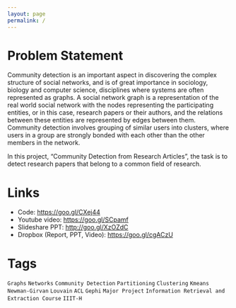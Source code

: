 ```yaml
---
layout: page
permalink: /
---
```

# Problem Statement

Community detection is an important aspect in discovering the complex structure of social networks, and is of great importance in sociology, biology and computer science, disciplines where systems are often represented as graphs. A social network graph is a representation of the real world social network with the nodes representing the participating entities, or in this case, research papers or their authors, and the relations between these entities are represented by edges between them. Community detection involves grouping of similar users into clusters, where users in a group are strongly bonded with each other than the other members in the network.


In this project, “Community Detection from Research Articles”, the task is to detect research papers that belong to a common field of research.

# Links

* Code: https://goo.gl/CXej44
* Youtube video: https://goo.gl/SCpamf
* Slideshare PPT: http://goo.gl/XzOZdC
* Dropbox (Report, PPT, Video): https://goo.gl/cgACzU

# Tags

`Graphs` `Networks` `Community Detection` `Partitioning` `Clustering`
`Kmeans` `Newman-Girvan` `Louvain` `ACL` `Gephi` 
`Major Project` `Information Retrieval and Extraction Course` `IIIT-H`
